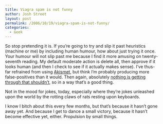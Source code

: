 ```yaml
---
title: Viagra spam is not funny
author: Josh Street
layout: post
permalink: /2006/10/19/viagra-spam-is-not-funny/
categories:
  - Geek
---
```

So stop pretending it is. If you&#8217;re going to try and slip it past heuristics (machine or me) by including human humour, how about just trying it once. Your humour will not slip past me because I find it more amusing on twenty-seventh reading. My default moderate action is delete all, then approve if it looks human (and then I check to see if it actually makes sense). I&#8217;ve thus-far refrained from using [Akismet][1], but think I&#8217;m probably producing more false-positives than it would. Then again, absolutely [nothing is getting through that shouldn&#8217;t][2], so in a way that&#8217;s a good thing.

Not in the mood for jokes, today, especially where they&#8217;re jokes unleashed upon the world by the rotting claws of rats resting upon keyboards.

I know I bitch about this every few months, but that&#8217;s because it hasn&#8217;t gone away yet. And because I get to dance a small victory, because it hasn&#8217;t become effective yet, either. Propulsion by small things.

 [1]: http://akismet.com/
 [2]: http://www.bluetrait.com/archive/2006/10/18/akismet-under-load/